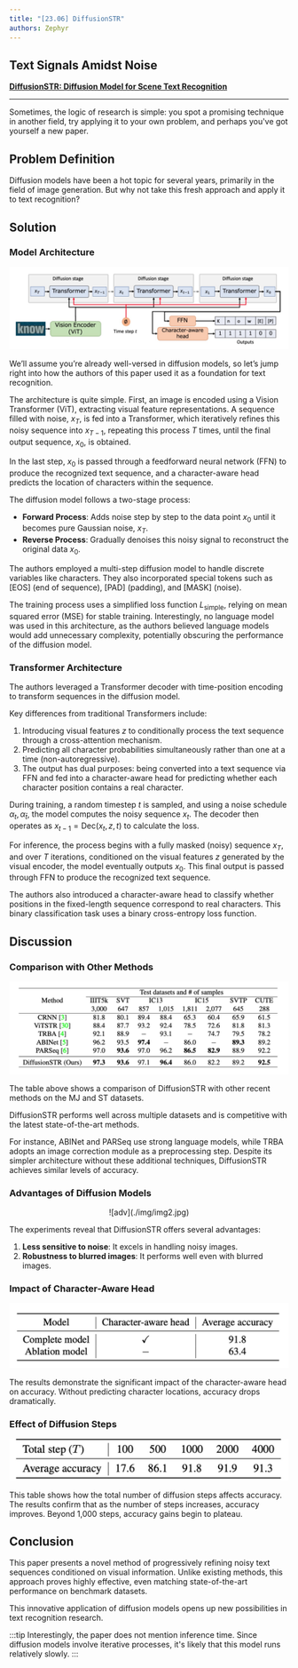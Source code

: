 ```yaml
---
title: "[23.06] DiffusionSTR"
authors: Zephyr
---
```


## Text Signals Amidst Noise

[**DiffusionSTR: Diffusion Model for Scene Text Recognition**](https://arxiv.org/abs/2306.16707)

---

Sometimes, the logic of research is simple: you spot a promising technique in another field, try applying it to your own problem, and perhaps you've got yourself a new paper.

## Problem Definition

Diffusion models have been a hot topic for several years, primarily in the field of image generation. But why not take this fresh approach and apply it to text recognition?

## Solution

### Model Architecture

![model arch](./img/img1.jpg)

We’ll assume you’re already well-versed in diffusion models, so let’s jump right into how the authors of this paper used it as a foundation for text recognition.

The architecture is quite simple. First, an image is encoded using a Vision Transformer (ViT), extracting visual feature representations. A sequence filled with noise, $x_T$, is fed into a Transformer, which iteratively refines this noisy sequence into $x_{T-1}$, repeating this process $T$ times, until the final output sequence, $x_0$, is obtained.

In the last step, $x_0$ is passed through a feedforward neural network (FFN) to produce the recognized text sequence, and a character-aware head predicts the location of characters within the sequence.

The diffusion model follows a two-stage process:

- **Forward Process**: Adds noise step by step to the data point $x_0$ until it becomes pure Gaussian noise, $x_T$.
- **Reverse Process**: Gradually denoises this noisy signal to reconstruct the original data $x_0$.

The authors employed a multi-step diffusion model to handle discrete variables like characters. They also incorporated special tokens such as [EOS] (end of sequence), [PAD] (padding), and [MASK] (noise).

The training process uses a simplified loss function $L_{\text{simple}}$, relying on mean squared error (MSE) for stable training. Interestingly, no language model was used in this architecture, as the authors believed language models would add unnecessary complexity, potentially obscuring the performance of the diffusion model.

### Transformer Architecture

The authors leveraged a Transformer decoder with time-position encoding to transform sequences in the diffusion model.

Key differences from traditional Transformers include:

1. Introducing visual features $z$ to conditionally process the text sequence through a cross-attention mechanism.
2. Predicting all character probabilities simultaneously rather than one at a time (non-autoregressive).
3. The output has dual purposes: being converted into a text sequence via FFN and fed into a character-aware head for predicting whether each character position contains a real character.

During training, a random timestep $t$ is sampled, and using a noise schedule $\alpha_t, \alpha_{\bar{t}}$, the model computes the noisy sequence $x_t$. The decoder then operates as $x_{t-1} = \text{Dec}(x_t, z, t)$ to calculate the loss.

For inference, the process begins with a fully masked (noisy) sequence $x_T$, and over $T$ iterations, conditioned on the visual features $z$ generated by the visual encoder, the model eventually outputs $x_0$. This final output is passed through FFN to produce the recognized text sequence.

The authors also introduced a character-aware head to classify whether positions in the fixed-length sequence correspond to real characters. This binary classification task uses a binary cross-entropy loss function.

## Discussion

### Comparison with Other Methods

![comp](./img/img3.jpg)

The table above shows a comparison of DiffusionSTR with other recent methods on the MJ and ST datasets.

DiffusionSTR performs well across multiple datasets and is competitive with the latest state-of-the-art methods.

For instance, ABINet and PARSeq use strong language models, while TRBA adopts an image correction module as a preprocessing step. Despite its simpler architecture without these additional techniques, DiffusionSTR achieves similar levels of accuracy.

### Advantages of Diffusion Models

<div align="center">
<figure style={{"width": "70%"}}>
![adv](./img/img2.jpg)
</figure>
</div>

The experiments reveal that DiffusionSTR offers several advantages:

1. **Less sensitive to noise**: It excels in handling noisy images.
2. **Robustness to blurred images**: It performs well even with blurred images.

### Impact of Character-Aware Head

![char](./img/img4.jpg)

The results demonstrate the significant impact of the character-aware head on accuracy. Without predicting character locations, accuracy drops dramatically.

### Effect of Diffusion Steps

![step](./img/img5.jpg)

This table shows how the total number of diffusion steps affects accuracy. The results confirm that as the number of steps increases, accuracy improves. Beyond 1,000 steps, accuracy gains begin to plateau.

## Conclusion

This paper presents a novel method of progressively refining noisy text sequences conditioned on visual information. Unlike existing methods, this approach proves highly effective, even matching state-of-the-art performance on benchmark datasets.

This innovative application of diffusion models opens up new possibilities in text recognition research.

:::tip
Interestingly, the paper does not mention inference time. Since diffusion models involve iterative processes, it's likely that this model runs relatively slowly.
:::
